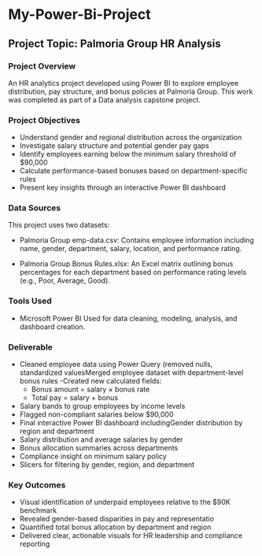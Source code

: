 # My-Power-Bi-Project

## Project Topic: Palmoria Group HR Analysis

### Project Overview
An HR analytics project developed using Power BI to explore employee distribution, pay structure, and bonus policies at Palmoria Group. This work was completed as part of a Data analysis capstone project.

### Project Objectives

- Understand gender and regional distribution across the organization
- Investigate salary structure and potential gender pay gaps
- Identify employees earning below the minimum salary threshold of $90,000
- Calculate performance-based bonuses based on department-specific rules
- Present key insights through an interactive Power BI dashboard

### Data Sources
This project uses two datasets:
- Palmoria Group emp-data.csv: Contains employee information including name, gender, department, salary, location, and performance rating.

- Palmoria Group Bonus Rules.xlsx: An Excel matrix outlining bonus percentages for each department based on performance rating levels (e.g., Poor, Average, Good).


### Tools Used
- Microsoft Power BI
Used for data cleaning, modeling, analysis, and dashboard creation.

### Deliverable
- Cleaned employee data using Power Query (removed nulls, standardized valuesMerged employee dataset with department-level bonus rules
-Created new calculated fields:
  - Bonus amount = salary × bonus rate
  - Total pay = salary + bonus
- Salary bands to group employees by income levels
- Flagged non-compliant salaries below $90,000
- Final interactive Power BI dashboard includingGender distribution by region and department
- Salary distribution and average salaries by gender
- Bonus allocation summaries across departments
- Compliance insight on minimum salary policy
- Slicers for filtering by gender, region, and department

### Key Outcomes

- Visual identification of underpaid employees relative to the $90K benchmark
- Revealed gender-based disparities in pay and representatio
- Quantified total bonus allocation by department and region
- Delivered clear, actionable visuals for HR leadership and compliance reporting
